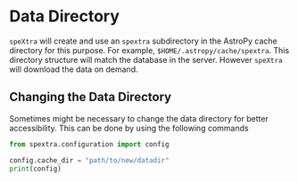 # Data Directory

`speXtra` will create and use an `spextra` subdirectory in
the AstroPy cache directory for this purpose. For example,
`$HOME/.astropy/cache/spextra`. This directory structure will match
the database in the server. However `speXtra` will download
the data on demand.

## Changing the Data Directory

Sometimes might be necessary to change the data directory for better accessibility.
This can be done by using the following commands

```python
from spextra.configuration import config

config.cache_dir = "path/to/new/datadir"
print(config)
```
